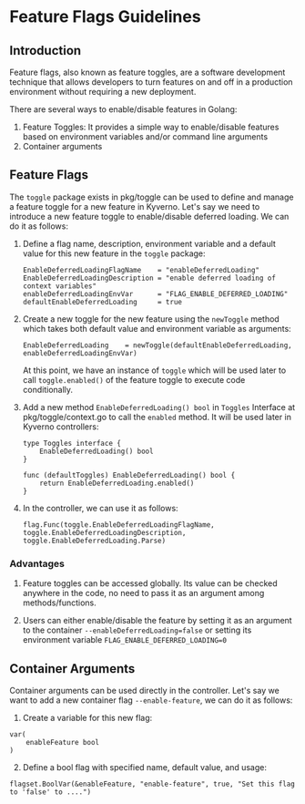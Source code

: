 # Feature Flags Guidelines
## Introduction
Feature flags, also known as feature toggles, are a software development technique that allows developers to turn features on and off in a production environment without requiring a new deployment.

There are several ways to enable/disable features in Golang:
1. Feature Toggles: It provides a simple way to enable/disable features based on environment variables and/or command line arguments
2. Container arguments

## Feature Flags
The `toggle` package exists in pkg/toggle can be used to define and manage a feature toggle for a new feature in Kyverno. Let's say we need to introduce a new feature toggle to enable/disable deferred loading. We can do it as follows:
1. Define a flag name, description, environment variable and a default value for this new feature in the `toggle` package:
    ```
    EnableDeferredLoadingFlagName    = "enableDeferredLoading"
    EnableDeferredLoadingDescription = "enable deferred loading of context variables"
    enableDeferredLoadingEnvVar      = "FLAG_ENABLE_DEFERRED_LOADING"
    defaultEnableDeferredLoading     = true
    ``` 
2. Create a new toggle for the new feature using the `newToggle` method which takes both default value and environment variable as arguments:
    ```
    EnableDeferredLoading    = newToggle(defaultEnableDeferredLoading, enableDeferredLoadingEnvVar)
    ```
    
    At this point, we have an instance of `toggle` which will be used later to call `toggle.enabled()` of the feature toggle to execute code conditionally. 

3. Add a new method `EnableDeferredLoading() bool` in `Toggles` Interface at pkg/toggle/context.go to call the `enabled` method. It will be used later in Kyverno controllers:
   ```
   type Toggles interface {
       EnableDeferredLoading() bool
   }

   func (defaultToggles) EnableDeferredLoading() bool {
	   return EnableDeferredLoading.enabled()
   }
   ```

4. In the controller, we can use it as follows:
   
   ```
   flag.Func(toggle.EnableDeferredLoadingFlagName, toggle.EnableDeferredLoadingDescription, toggle.EnableDeferredLoading.Parse)
   ```

### Advantages
1. Feature toggles can be accessed globally. Its value can be checked anywhere in the code, no need to pass it as an argument among methods/functions.

2. Users can either enable/disable the feature by setting it as an argument to the container `--enableDeferredLoading=false` or setting its
environment variable `FLAG_ENABLE_DEFERRED_LOADING=0`

## Container Arguments
Container arguments can be used directly in the controller. Let's say we want to add a new container flag `--enable-feature`, we can do it as follows:
1. Create a variable for this new flag:
```
var(
    enableFeature bool
)
```

2. Define a bool flag with specified name, default value, and usage:
```
flagset.BoolVar(&enableFeature, "enable-feature", true, "Set this flag to 'false' to ....")
```
